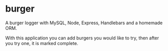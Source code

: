# burger

A burger logger with MySQL, Node, Express, Handlebars and a homemade ORM.

With this application you can add burgers you would like to try, then after you try one, it is marked complete.
